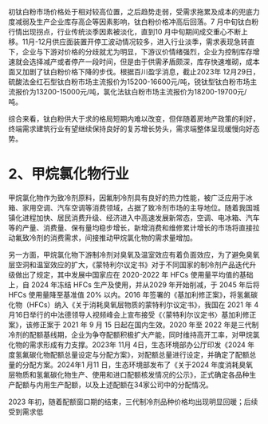 初钛白粉市场价格处于相对较高位置，之后趋势走弱，受需求拖累及成本的兜底力度减弱及生产企业库存高企等因素影响，钛白粉价格冲高后回落。7 月中旬钛白粉行情出现拐点，行业传统淡季因素被淡化，直到10 月中旬期间成交重心不断上移。11月-12月供应面装置开停工波动情况较多，进入行业淡季，需求表现急转直下，企业与下游对价格的分歧就尤为明显，下游议价情绪强烈，企业为控制库存增速就会选择减产或者停产一段时间，但是由于供需矛盾颇深，库存快速堆砌，成本面又加剧了钛白粉价格下降的步伐。根据百川盈孚消息，截止2023年 12月29日，硫酸法金红石型钛白粉市场主流报价为15200-16600元/吨，锐钛型钛白粉市场主流报价为13200-15000元/吨，氯化法钛白粉市场主流报价为18200-19700元/吨。

综合来看，钛白粉供大于求的格局短期内难以改变，但伴随着房地产政策的利好，终端需求建筑行业有望继续保持良好的复苏增长势头，需求端整体呈现缓慢向好态势。

# 2、甲烷氯化物行业

甲烷氯化物作为致冷剂原料，因氟制冷剂具有良好的热力性能，被广泛应用于冰箱、家用空调、汽车空调等消费领域，占据了致冷剂市场的主导地位。随着我国城镇化进程加快、居民消费升级、经济进入中高速发展新常态，空调、电冰箱、汽车等的产量、消费量、保有量均稳步增长，新增消费和维修累计增长的市场将直接拉动氟致冷剂的消费需求，间接推动甲烷氯化物的需求量增加。

另一方面，甲烷氯化物下游制冷剂对臭氧及温室效应有着负面效应，为了避免臭氧层空洞和温室效应的扩大，《蒙特利尔议定书》对于不同国家的制冷剂产品迭代升级做出了规定，其中发展中国家应在 2020-2022 年 HFCs 使用量平均值的基础上，自 2024 年冻结 HFCs 生产及使用，并从2029 年开始削减，于 2045 年后将 HFCs 使用量降至基准值 $20 \%$ 以内。2016 年签署的《基加利修正案》，将氢氟碳化物（HFCs）纳入《关于消耗臭氧层物质的蒙特利尔议定书》，我国在 2021 年 4月16日举行的中法德领导人视频峰会上宣布接受《〈蒙特利尔议定书〉基加利修正案》，该修正案于 2021 年 9 月 15 日起在国内生效。2020 年至 2022 年是三代制冷剂的配额基线期，企业为争夺配额积极扩大产能，同时维持高开工率，对甲烷氯化物的需求形成有力支撑。2023年 11月 4日，生态环境部办公厅印发《2024 年度氢氟碳化物配额总量设定与分配方案》，对配额总量进行设定，并确定了配额总量的分配方案。2024年1 月11 日，生态环境部发布了《关于2024 年度消耗臭氧层物质和氢氟碳化物生产、使用和进口配额核发情况的公示》，正式确定各品种生产配额与内用生产配额，以及上述配额在34家公司中的分配情况。

2023 年初，随着配额窗口期的结束，三代制冷剂品种价格均出现明显回暖；后续受到需求低